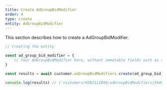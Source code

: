```yaml
---
title: Create AdGroupBidModifier
order: 4
type: create
entity: AdGroupBidModifier
---
```


This section describes how to create a AdGroupBidModifier.

```javascript
// Creating the entity

const ad_group_bid_modifier = {
    // Your AdGroupBidModifier here, without immutable fields such as resource_name
}

const results = await customer.adGroupBidModifiers.create(ad_group_bid_modifier)

console.log(results) // ['customers/9262111890/adGroupBidModifiers/54493284610~30000']
```
